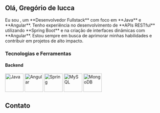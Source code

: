 <section>
  <h1>Olá, Gregório de lucca</h1>
  <p> Eu sou , um **Desenvolvedor Fullstack** com foco em **Java** e **Angular**. Tenho experiência no desenvolvimento de **APIs RESTful** utilizando **Spring Boot** e na criação de interfaces dinâmicas com **Angular**. Estou sempre em busca de aprimorar minhas habilidades e contribuir em projetos de alto impacto.</p>
</section>

<section>
  <h3>Tecnologias e Ferramentas</h3>
 <div>
    <h4>Backend</h4>
    <p>
      <img src="https://cdn.jsdelivr.net/gh/devicons/devicon/icons/java/java-original-wordmark.svg" title="Java" alt="Java" width="60" height="60">
      <img src="https://cdn.jsdelivr.net/gh/devicons/devicon@latest/icons/angular/angular-original.svg" title="Angular" alt="Angular" width="60" height="60">
      <img src="https://cdn.jsdelivr.net/gh/devicons/devicon/icons/spring/spring-original-wordmark.svg" title="Spring"  alt="Spring" width="60" height="60">
      <img src="https://cdn.jsdelivr.net/gh/devicons/devicon@latest/icons/mysql/mysql-original.svg" title="Mysql" alt="MySQL" width="60" height="60">
      <img src="https://cdn.jsdelivr.net/gh/devicons/devicon/icons/mongodb/mongodb-original-wordmark.svg" title="Mongodb" alt="MongoDB" width="60" height="60">
    </p>
  </div>
</section>

<section>
  <h2>Contato</h2>
</section>
